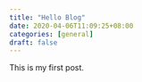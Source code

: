 ```yaml
---
title: "Hello Blog"
date: 2020-04-06T11:09:25+08:00
categories: [general]
draft: false
---
```


This is my first post.
